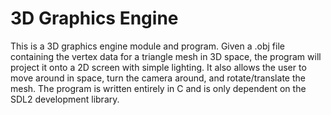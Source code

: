 # 3D Graphics Engine

This is a 3D graphics engine module and program.
Given a .obj file containing the vertex data for a triangle mesh in 3D space, the program will project it onto a 2D screen with simple lighting.
It also allows the user to move around in space, turn the camera around, and rotate/translate the mesh.
The program is written entirely in C and is only dependent on the SDL2 development library.
